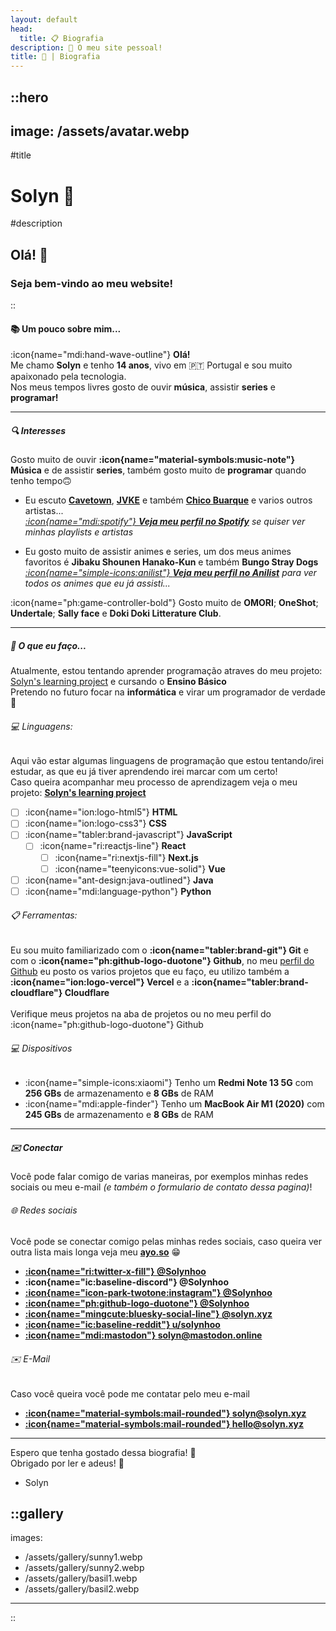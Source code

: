 ```yaml
---
layout: default
head:
  title: 📋 Biografia
description: 🌱 O meu site pessoal!
title: 🌱 | Biografia
---
```

<!-- Provavelmente ainda irão ter adições nessa página, caso você esteja lendo isso e queira sugerir uma melhoria abra um Issue no Github! :)-->
::hero
---
image: /assets/avatar.webp
---
#title
# Solyn 🌱

#description
## Olá! 👋
### Seja bem-vindo ao meu website!
::
#### 📚 Um pouco sobre mim...


:icon{name="mdi:hand-wave-outline"} **Olá!** <br>
Me chamo **Solyn** e tenho **14 anos**, vivo em 🇵🇹 Portugal e sou muito apaixonado pela tecnologia.<br>
Nos meus tempos livres gosto de ouvir **música**, assistir **series** e **programar!**

<hr>

##### 🔍 Interesses

Gosto muito de ouvir **:icon{name="material-symbols:music-note"} Música** e de assistir **series**, também gosto muito de **programar** quando tenho tempo🙃<br>


 - Eu escuto [**Cavetown**](https://open.spotify.com/intl-pt/artist/2hR4h1Cao2ueuI7Cx9c7V8?si=TAInH-n9SLeHTVPnnFGfkA), [**JVKE**](https://open.spotify.com/intl-pt/artist/164Uj4eKjl6zTBKfJLFKKK?si=tSzdwiIGSQaXYYM69qSFCA) e também [**Chico Buarque**](https://open.spotify.com/intl-pt/artist/6tOsSffQQIXmK8TqsDck8t?si=MkSbYZRCS4Ob0kiBMbzVhg) e varios outros artistas...<br>
  *[:icon{name="mdi:spotify"} **Veja meu perfil no Spotify**](https://open.spotify.com/user/39szsqftppej6b12r4cne8o7b?si=91732943229e483d) se quiser ver minhas playlists e artistas*

- Eu gosto muito de assistir animes e series, um dos meus animes favoritos é **Jibaku Shounen Hanako-Kun** e também **Bungo Stray Dogs**<br>
  *[:icon{name="simple-icons:anilist"} **Veja meu perfil no Anilist**](https://anilist.co/user/solyn) para ver todos os animes que eu já assisti...*

:icon{name="ph:game-controller-bold"} Gosto muito de **OMORI**; **OneShot**; **Undertale**; **Sally face** e **Doki Doki Litterature Club**. 

<hr>

##### 🌱 O que eu faço...
Atualmente, estou tentando aprender programação atraves do meu projeto: [Solyn's learning project](https://learn.solyn.xyz) e cursando o **Ensino Básico**<br>
Pretendo no futuro focar na **informática** e virar um programador de verdade 🌟<br>

###### 💻 Linguagens:
Aqui vão estar algumas linguagens de programação que estou tentando/irei estudar, as que eu já tiver aprendendo irei marcar com um certo!<br>
Caso queira acompanhar meu processo de aprendizagem veja o meu projeto: **[Solyn's learning project](https://learn.solyn.xyz)**

- [ ] :icon{name="ion:logo-html5"} **HTML**
- [ ] :icon{name="ion:logo-css3"} **CSS**
- [ ] :icon{name="tabler:brand-javascript"} **JavaScript**
  - [ ] :icon{name="ri:reactjs-line"} **React** 
    - [ ] :icon{name="ri:nextjs-fill"} **Next.js** 
    - [ ] :icon{name="teenyicons:vue-solid"} **Vue**
- [ ] :icon{name="ant-design:java-outlined"} **Java**
- [ ] :icon{name="mdi:language-python"} **Python**

###### 📋 Ferramentas:
Eu sou muito familiarizado com o **:icon{name="tabler:brand-git"} Git** e com o **:icon{name="ph:github-logo-duotone"} Github**, no meu [perfil do Github](https://github.com/Solynhoo) eu posto os varios projetos que eu faço, eu utilizo também a **:icon{name="ion:logo-vercel"} Vercel** e a **:icon{name="tabler:brand-cloudflare"} Cloudflare**<br><br>
Verifique meus projetos na aba de projetos ou no meu perfil do :icon{name="ph:github-logo-duotone"} Github 

###### 💻 Dispositivos
- :icon{name="simple-icons:xiaomi"} Tenho um **Redmi Note 13 5G** com **256 GBs** de armazenamento e **8 GBs** de RAM
- :icon{name="mdi:apple-finder"} Tenho um **MacBook Air M1 (2020)** com **245 GBs** de armazenamento e **8 GBs** de RAM

<hr>


##### ✉️ Conectar
Você pode falar comigo de varias maneiras, por exemplos minhas redes sociais ou meu e-mail *(e também o formulario de contato dessa pagina)*! 
###### 🌐 Redes sociais
Você pode se conectar comigo pelas minhas redes sociais, caso queira ver outra lista mais longa veja meu **[ayo.so](https://ayo.so/solyn)** 😁

- [**:icon{name="ri:twitter-x-fill"} @Solynhoo**](https://x.com/solynhoo)<br>
- **:icon{name="ic:baseline-discord"} @Solynhoo**
- [**:icon{name="icon-park-twotone:instagram"} @Solynhoo**](https://instagram.com/solynhoo)
- [**:icon{name="ph:github-logo-duotone"} @Solynhoo**](https://github.com/solynhoo)
- [**:icon{name="mingcute:bluesky-social-line"} @solyn.xyz**](https://bsky.app/profile/solyn.xyz)
- [**:icon{name="ic:baseline-reddit"} u/solynhoo**](https://reddit.com/u/solynhoo)
- [**:icon{name="mdi:mastodon"} solyn@mastodon.online**](https://mastodon.online/@solyn)

###### ✉️ E-Mail

Caso você queira você pode me contatar pelo meu e-mail 

- [**:icon{name="material-symbols:mail-rounded"} solyn@solyn.xyz**](mailto:solyn@solyn.xyz)
- [**:icon{name="material-symbols:mail-rounded"} hello@solyn.xyz**](mailto:hello@solyn.xyz)


<hr>

Espero que tenha gostado dessa biografia! 🌟<br>
Obrigado por ler e adeus! 👋

- Solyn

::gallery
---
images:
  - /assets/gallery/sunny1.webp
  - /assets/gallery/sunny2.webp
  - /assets/gallery/basil1.webp
  - /assets/gallery/basil2.webp
---
::

<!-- Provavelmente ainda irão ter adições nessa página, caso você esteja lendo isso e queira sugerir uma melhoria abra um Issue no Github! :)-->